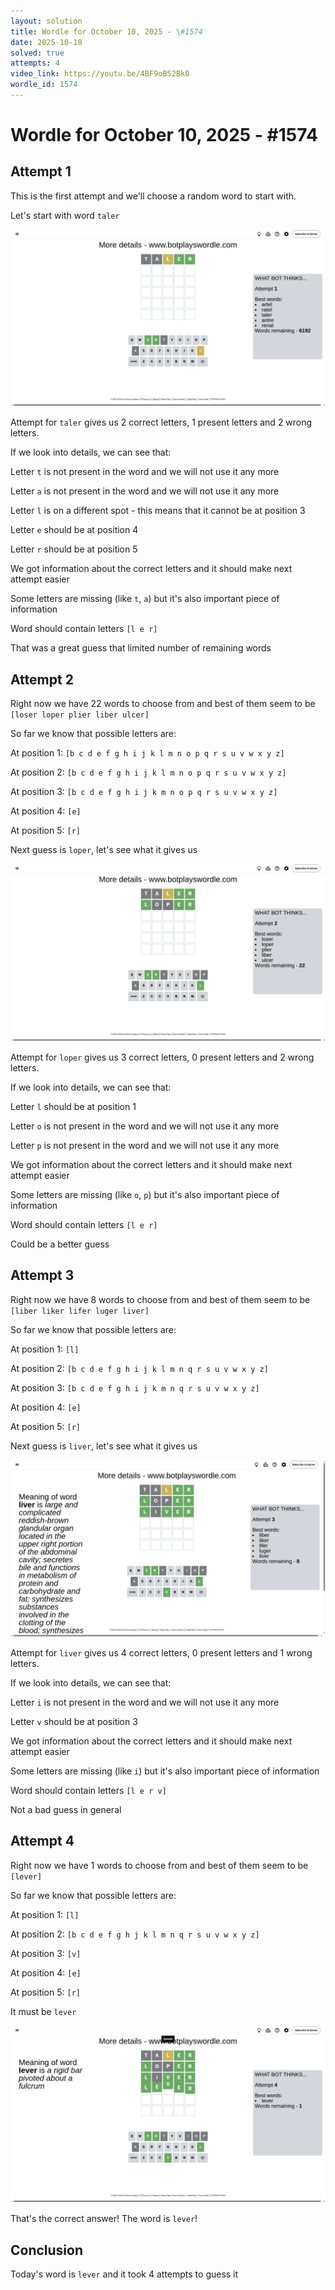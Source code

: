 ```yaml
---
layout: solution
title: Wordle for October 10, 2025 - \#1574
date: 2025-10-10
solved: true
attempts: 4
video_link: https://youtu.be/4BF9oBS2Bk0
wordle_id: 1574
---
```


# Wordle for October 10, 2025 - \#1574

## Attempt 1

This is the first attempt and we'll choose a random word to start with.

Let's start with word `taler`

![Attempt 1](2025-10-10/attempt-1.png)

Attempt for `taler` gives us 2 correct letters, 1 present letters and 2 wrong letters.

If we look into details, we can see that:

Letter `t` is not present in the word and we will not use it any more

Letter `a` is not present in the word and we will not use it any more

Letter `l` is on a different spot - this means that it cannot be at position 3

Letter `e` should be at position 4

Letter `r` should be at position 5

We got information about the correct letters and it should make next attempt easier

Some letters are missing (like `t`, `a`) but it's also important piece of information

Word should contain letters `[l e r]`

That was a great guess that limited number of remaining words



## Attempt 2

Right now we have 22 words to choose from and best of them seem to be `[loser loper plier liber ulcer]`

So far we know that possible letters are:

At position 1: `[b c d e f g h i j k l m n o p q r s u v w x y z]`

At position 2: `[b c d e f g h i j k l m n o p q r s u v w x y z]`

At position 3: `[b c d e f g h i j k m n o p q r s u v w x y z]`

At position 4: `[e]`

At position 5: `[r]`

Next guess is `loper`, let's see what it gives us

![Attempt 2](2025-10-10/attempt-2.png)

Attempt for `loper` gives us 3 correct letters, 0 present letters and 2 wrong letters.

If we look into details, we can see that:

Letter `l` should be at position 1

Letter `o` is not present in the word and we will not use it any more

Letter `p` is not present in the word and we will not use it any more

We got information about the correct letters and it should make next attempt easier

Some letters are missing (like `o`, `p`) but it's also important piece of information

Word should contain letters `[l e r]`

Could be a better guess



## Attempt 3

Right now we have 8 words to choose from and best of them seem to be `[liber liker lifer luger liver]`

So far we know that possible letters are:

At position 1: `[l]`

At position 2: `[b c d e f g h i j k l m n q r s u v w x y z]`

At position 3: `[b c d e f g h i j k m n q r s u v w x y z]`

At position 4: `[e]`

At position 5: `[r]`

Next guess is `liver`, let's see what it gives us

![Attempt 3](2025-10-10/attempt-3.png)

Attempt for `liver` gives us 4 correct letters, 0 present letters and 1 wrong letters.

If we look into details, we can see that:

Letter `i` is not present in the word and we will not use it any more

Letter `v` should be at position 3

We got information about the correct letters and it should make next attempt easier

Some letters are missing (like `i`) but it's also important piece of information

Word should contain letters `[l e r v]`

Not a bad guess in general



## Attempt 4

Right now we have 1 words to choose from and best of them seem to be `[lever]`

So far we know that possible letters are:

At position 1: `[l]`

At position 2: `[b c d e f g h j k l m n q r s u v w x y z]`

At position 3: `[v]`

At position 4: `[e]`

At position 5: `[r]`

It must be `lever`

![Attempt 4](2025-10-10/attempt-4.png)

That's the correct answer! The word is `lever`!

## Conclusion

Today's word is `lever` and it took 4 attempts to guess it

